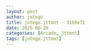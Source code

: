```yaml
---
layout: post
author: jotego
title: jotego.jttmnt - 3166e72
date: 2025-06-20
categories: [Arcade, jttmnt]
tags: [jotego.jttmnt]
---
```


